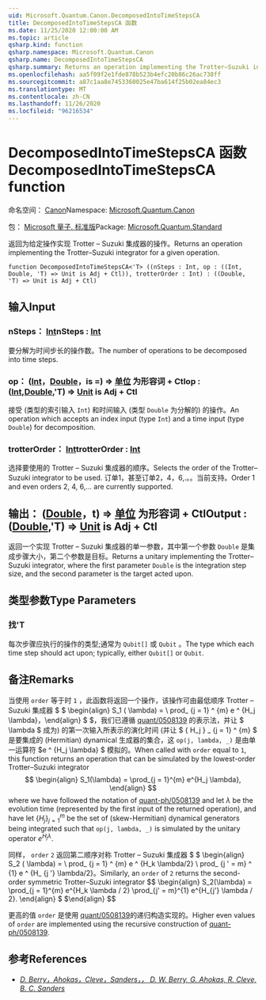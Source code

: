 ```yaml
---
uid: Microsoft.Quantum.Canon.DecomposedIntoTimeStepsCA
title: DecomposedIntoTimeStepsCA 函数
ms.date: 11/25/2020 12:00:00 AM
ms.topic: article
qsharp.kind: function
qsharp.namespace: Microsoft.Quantum.Canon
qsharp.name: DecomposedIntoTimeStepsCA
qsharp.summary: Returns an operation implementing the Trotter–Suzuki integrator for a given operation.
ms.openlocfilehash: aa5f09f2e1fde878b523b4efc20b86c26ac738ff
ms.sourcegitcommit: a87c1aa8e7453360025e47ba614f25b02ea84ec3
ms.translationtype: MT
ms.contentlocale: zh-CN
ms.lasthandoff: 11/26/2020
ms.locfileid: "96216534"
---
```

# <a name="decomposedintotimestepsca-function"></a><span data-ttu-id="edb08-102">DecomposedIntoTimeStepsCA 函数</span><span class="sxs-lookup"><span data-stu-id="edb08-102">DecomposedIntoTimeStepsCA function</span></span>

<span data-ttu-id="edb08-103">命名空间： [Canon](xref:Microsoft.Quantum.Canon)</span><span class="sxs-lookup"><span data-stu-id="edb08-103">Namespace: [Microsoft.Quantum.Canon](xref:Microsoft.Quantum.Canon)</span></span>

<span data-ttu-id="edb08-104">包： [Microsoft 量子. 标准版](https://nuget.org/packages/Microsoft.Quantum.Standard)</span><span class="sxs-lookup"><span data-stu-id="edb08-104">Package: [Microsoft.Quantum.Standard](https://nuget.org/packages/Microsoft.Quantum.Standard)</span></span>


<span data-ttu-id="edb08-105">返回为给定操作实现 Trotter – Suzuki 集成器的操作。</span><span class="sxs-lookup"><span data-stu-id="edb08-105">Returns an operation implementing the Trotter–Suzuki integrator for a given operation.</span></span>

```qsharp
function DecomposedIntoTimeStepsCA<'T> ((nSteps : Int, op : ((Int, Double, 'T) => Unit is Adj + Ctl)), trotterOrder : Int) : ((Double, 'T) => Unit is Adj + Ctl)
```


## <a name="input"></a><span data-ttu-id="edb08-106">输入</span><span class="sxs-lookup"><span data-stu-id="edb08-106">Input</span></span>

### <a name="nsteps--int"></a><span data-ttu-id="edb08-107">nSteps： [Int](xref:microsoft.quantum.lang-ref.int)</span><span class="sxs-lookup"><span data-stu-id="edb08-107">nSteps : [Int](xref:microsoft.quantum.lang-ref.int)</span></span>

<span data-ttu-id="edb08-108">要分解为时间步长的操作数。</span><span class="sxs-lookup"><span data-stu-id="edb08-108">The number of operations to be decomposed into time steps.</span></span>


### <a name="op--intdoublet--unit--is-adj--ctl"></a><span data-ttu-id="edb08-109">op： ([Int](xref:microsoft.quantum.lang-ref.int)，[Double](xref:microsoft.quantum.lang-ref.double)，is =) => [单位](xref:microsoft.quantum.lang-ref.unit)  为形容词 + Ctl</span><span class="sxs-lookup"><span data-stu-id="edb08-109">op : ([Int](xref:microsoft.quantum.lang-ref.int),[Double](xref:microsoft.quantum.lang-ref.double),'T) => [Unit](xref:microsoft.quantum.lang-ref.unit)  is Adj + Ctl</span></span>

<span data-ttu-id="edb08-110">接受 (类型的索引输入 `Int`) 和时间输入 (类型 `Double` 为分解的) 的操作。</span><span class="sxs-lookup"><span data-stu-id="edb08-110">An operation which accepts an index input (type `Int`) and a time input (type `Double`) for decomposition.</span></span>


### <a name="trotterorder--int"></a><span data-ttu-id="edb08-111">trotterOrder： [Int](xref:microsoft.quantum.lang-ref.int)</span><span class="sxs-lookup"><span data-stu-id="edb08-111">trotterOrder : [Int](xref:microsoft.quantum.lang-ref.int)</span></span>

<span data-ttu-id="edb08-112">选择要使用的 Trotter – Suzuki 集成器的顺序。</span><span class="sxs-lookup"><span data-stu-id="edb08-112">Selects the order of the Trotter–Suzuki integrator to be used.</span></span>
<span data-ttu-id="edb08-113">订单1，甚至订单2，4，6,.。。当前支持。</span><span class="sxs-lookup"><span data-stu-id="edb08-113">Order 1 and even orders 2, 4, 6,... are currently supported.</span></span>



## <a name="output--doublet--unit--is-adj--ctl"></a><span data-ttu-id="edb08-114">输出： ([Double](xref:microsoft.quantum.lang-ref.double)，t) => [单位](xref:microsoft.quantum.lang-ref.unit)  为形容词 + Ctl</span><span class="sxs-lookup"><span data-stu-id="edb08-114">Output : ([Double](xref:microsoft.quantum.lang-ref.double),'T) => [Unit](xref:microsoft.quantum.lang-ref.unit)  is Adj + Ctl</span></span>

<span data-ttu-id="edb08-115">返回一个实现 Trotter – Suzuki 集成器的单一参数，其中第一个参数 `Double` 是集成步骤大小，第二个参数是目标。</span><span class="sxs-lookup"><span data-stu-id="edb08-115">Returns a unitary implementing the Trotter–Suzuki integrator, where the first parameter `Double` is the integration step size, and the second parameter is the target acted upon.</span></span>

## <a name="type-parameters"></a><span data-ttu-id="edb08-116">类型参数</span><span class="sxs-lookup"><span data-stu-id="edb08-116">Type Parameters</span></span>

### <a name="t"></a><span data-ttu-id="edb08-117">找</span><span class="sxs-lookup"><span data-stu-id="edb08-117">'T</span></span>

<span data-ttu-id="edb08-118">每次步骤应执行的操作的类型;通常为 `Qubit[]` 或 `Qubit` 。</span><span class="sxs-lookup"><span data-stu-id="edb08-118">The type which each time step should act upon; typically, either `Qubit[]` or `Qubit`.</span></span>

## <a name="remarks"></a><span data-ttu-id="edb08-119">备注</span><span class="sxs-lookup"><span data-stu-id="edb08-119">Remarks</span></span>

<span data-ttu-id="edb08-120">当使用 `order` 等于时 `1` ，此函数将返回一个操作，该操作可由最低顺序 Trotter – Suzuki 集成器 $ $ \begin{align} S_1 ( \lambda) = \ prod_ {j = 1} ^ {m} e ^ {H_j \lambda}，\end{align} $ $，我们已遵循 [quant/0508139](https://arxiv.org/abs/quant-ph/0508139) 的表示法，并让 $ \lambda $ 成为) 的第一次输入所表示的演化时间 (并让 $ \{ H_j \} _ {j = 1} ^ {m} $ 是要集成的 (Hermitian) dynamical 生成器的集合，这 `op(j, lambda, _)` 是由单一运算符 $e ^ {H_j \lambda} $ 模拟的。</span><span class="sxs-lookup"><span data-stu-id="edb08-120">When called with `order` equal to `1`, this function returns an operation that can be simulated by the lowest-order Trotter–Suzuki integrator $$ \begin{align} S_1(\lambda) = \prod_{j = 1}^{m} e^{H_j \lambda}, \end{align} $$ where we have followed the notation of [quant-ph/0508139](https://arxiv.org/abs/quant-ph/0508139) and let $\lambda$ be the evolution time (represented by the first input of the returned operation), and have let $\{H_j\}_{j = 1}^{m}$ be the set of (skew-Hermitian) dynamical generators being integrated such that `op(j, lambda, _)` is simulated by the unitary operator $e^{H_j \lambda}$.</span></span>

<span data-ttu-id="edb08-121">同样， `order` `2` 返回第二顺序对称 Trotter – Suzuki 集成器 $ $ \begin{align} S_2 ( \lambda) = \ prod_ {j = 1} ^ {m} e ^ {H_k \lambda/2} \ prod_ {j ' = m} ^ {1} e ^ {H_ {j '} \lambda/2}。</span><span class="sxs-lookup"><span data-stu-id="edb08-121">Similarly, an `order` of `2` returns the second-order symmetric Trotter–Suzuki integrator $$ \begin{align} S_2(\lambda) = \prod_{j = 1}^{m} e^{H_k \lambda / 2} \prod_{j' = m}^{1} e^{H_{j'} \lambda / 2}.</span></span>
<span data-ttu-id="edb08-122">\end{align} $ $</span><span class="sxs-lookup"><span data-stu-id="edb08-122">\end{align} $$</span></span>

<span data-ttu-id="edb08-123">更高的值 `order` 是使用 [quant/0508139](https://arxiv.org/abs/quant-ph/0508139)的递归构造实现的。</span><span class="sxs-lookup"><span data-stu-id="edb08-123">Higher even values of `order` are implemented using the recursive construction of [quant-ph/0508139](https://arxiv.org/abs/quant-ph/0508139).</span></span>

## <a name="references"></a><span data-ttu-id="edb08-124">参考</span><span class="sxs-lookup"><span data-stu-id="edb08-124">References</span></span>

- [<span data-ttu-id="edb08-125">*D. Berry，Ahokas，Cleve，Sanders，，*</span><span class="sxs-lookup"><span data-stu-id="edb08-125"> *D. W. Berry, G. Ahokas, R. Cleve, B. C. Sanders* </span></span>](https://arxiv.org/abs/quant-ph/0508139)